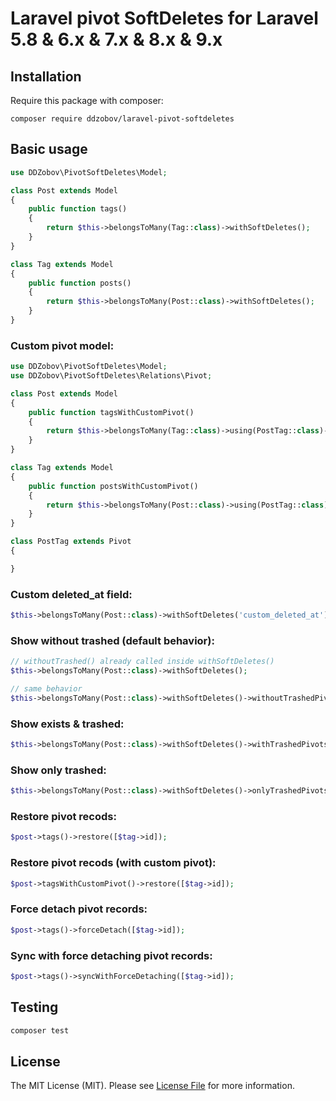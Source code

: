 # Laravel pivot SoftDeletes for Laravel 5.8 & 6.x & 7.x & 8.x & 9.x

## Installation

Require this package with composer:
```
composer require ddzobov/laravel-pivot-softdeletes
```

## Basic usage

```php
use DDZobov\PivotSoftDeletes\Model;

class Post extends Model
{
    public function tags()
    {
        return $this->belongsToMany(Tag::class)->withSoftDeletes();
    }
}

class Tag extends Model
{
    public function posts()
    {
        return $this->belongsToMany(Post::class)->withSoftDeletes();
    }
}
```

### Custom pivot model:

```php
use DDZobov\PivotSoftDeletes\Model;
use DDZobov\PivotSoftDeletes\Relations\Pivot;

class Post extends Model
{
    public function tagsWithCustomPivot()
    {
        return $this->belongsToMany(Tag::class)->using(PostTag::class)->withSoftDeletes();
    }
}

class Tag extends Model
{
    public function postsWithCustomPivot()
    {
        return $this->belongsToMany(Post::class)->using(PostTag::class)->withSoftDeletes();
    }
}

class PostTag extends Pivot
{

}
```

### Custom deleted_at field:

```php
$this->belongsToMany(Post::class)->withSoftDeletes('custom_deleted_at');
```

### Show without trashed (default behavior):
```php
// withoutTrashed() already called inside withSoftDeletes()
$this->belongsToMany(Post::class)->withSoftDeletes();

// same behavior
$this->belongsToMany(Post::class)->withSoftDeletes()->withoutTrashedPivots();
```

### Show exists & trashed:
```php
$this->belongsToMany(Post::class)->withSoftDeletes()->withTrashedPivots();
```

### Show only trashed:
```php
$this->belongsToMany(Post::class)->withSoftDeletes()->onlyTrashedPivots();
```

### Restore pivot recods:
```php
$post->tags()->restore([$tag->id]);
```

### Restore pivot recods (with custom pivot):
```php
$post->tagsWithCustomPivot()->restore([$tag->id]);
```

### Force detach pivot records:
```php
$post->tags()->forceDetach([$tag->id]);
```

### Sync with force detaching pivot records:
```php
$post->tags()->syncWithForceDetaching([$tag->id]);
```

## Testing

```bash
composer test
```

## License

The MIT License (MIT). Please see [License File](LICENSE.md) for more information.
